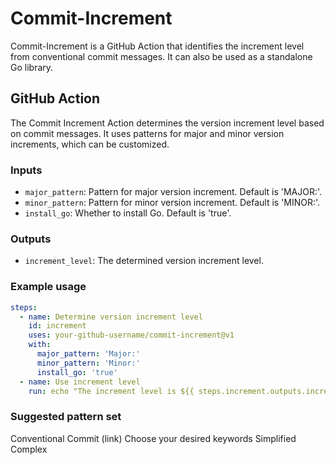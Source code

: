 # Commit-Increment
Commit-Increment is a GitHub Action that identifies the increment level from conventional commit messages. It can also be used as a standalone Go library.

## GitHub Action

The Commit Increment Action determines the version increment level based on commit messages. It uses patterns for major and minor version increments, which can be customized.

### Inputs

- `major_pattern`: Pattern for major version increment. Default is 'MAJOR:'.
- `minor_pattern`: Pattern for minor version increment. Default is 'MINOR:'.
- `install_go`: Whether to install Go. Default is 'true'.

### Outputs

- `increment_level`: The determined version increment level.

### Example usage

```yaml
steps:
  - name: Determine version increment level
    id: increment
    uses: your-github-username/commit-increment@v1
    with:
      major_pattern: 'Major:'
      minor_pattern: 'Minor:'
      install_go: 'true'
  - name: Use increment level
    run: echo "The increment level is ${{ steps.increment.outputs.increment_level }}"
```

### Suggested pattern set
Conventional Commit (link)
  Choose your desired keywords
Simplified
Complex

